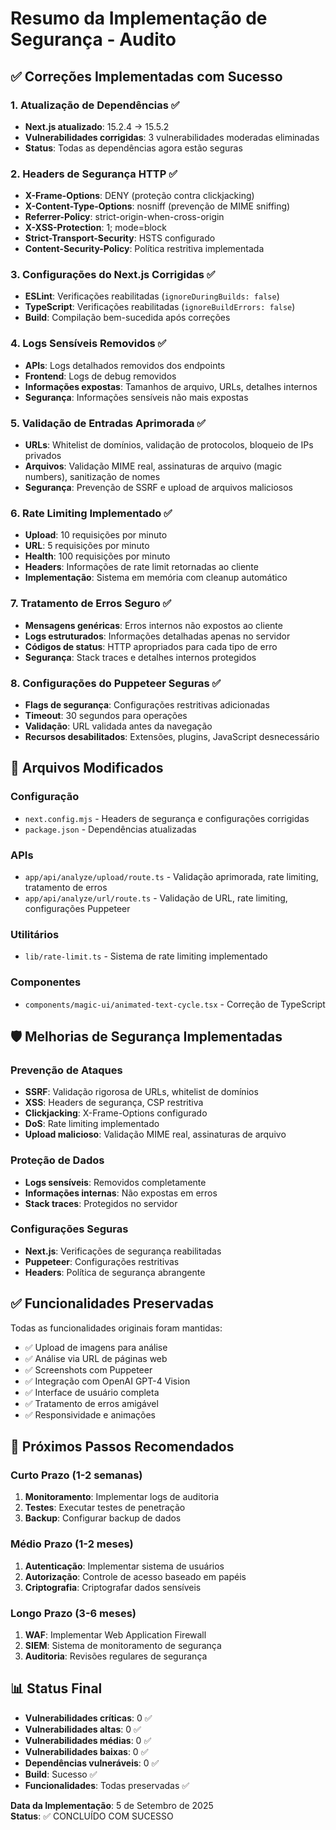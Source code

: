 # Resumo da Implementação de Segurança - Audito

## ✅ Correções Implementadas com Sucesso

### 1. **Atualização de Dependências** ✅
- **Next.js atualizado**: 15.2.4 → 15.5.2
- **Vulnerabilidades corrigidas**: 3 vulnerabilidades moderadas eliminadas
- **Status**: Todas as dependências agora estão seguras

### 2. **Headers de Segurança HTTP** ✅
- **X-Frame-Options**: DENY (proteção contra clickjacking)
- **X-Content-Type-Options**: nosniff (prevenção de MIME sniffing)
- **Referrer-Policy**: strict-origin-when-cross-origin
- **X-XSS-Protection**: 1; mode=block
- **Strict-Transport-Security**: HSTS configurado
- **Content-Security-Policy**: Política restritiva implementada

### 3. **Configurações do Next.js Corrigidas** ✅
- **ESLint**: Verificações reabilitadas (`ignoreDuringBuilds: false`)
- **TypeScript**: Verificações reabilitadas (`ignoreBuildErrors: false`)
- **Build**: Compilação bem-sucedida após correções

### 4. **Logs Sensíveis Removidos** ✅
- **APIs**: Logs detalhados removidos dos endpoints
- **Frontend**: Logs de debug removidos
- **Informações expostas**: Tamanhos de arquivo, URLs, detalhes internos
- **Segurança**: Informações sensíveis não mais expostas

### 5. **Validação de Entradas Aprimorada** ✅
- **URLs**: Whitelist de domínios, validação de protocolos, bloqueio de IPs privados
- **Arquivos**: Validação MIME real, assinaturas de arquivo (magic numbers), sanitização de nomes
- **Segurança**: Prevenção de SSRF e upload de arquivos maliciosos

### 6. **Rate Limiting Implementado** ✅
- **Upload**: 10 requisições por minuto
- **URL**: 5 requisições por minuto
- **Health**: 100 requisições por minuto
- **Headers**: Informações de rate limit retornadas ao cliente
- **Implementação**: Sistema em memória com cleanup automático

### 7. **Tratamento de Erros Seguro** ✅
- **Mensagens genéricas**: Erros internos não expostos ao cliente
- **Logs estruturados**: Informações detalhadas apenas no servidor
- **Códigos de status**: HTTP apropriados para cada tipo de erro
- **Segurança**: Stack traces e detalhes internos protegidos

### 8. **Configurações do Puppeteer Seguras** ✅
- **Flags de segurança**: Configurações restritivas adicionadas
- **Timeout**: 30 segundos para operações
- **Validação**: URL validada antes da navegação
- **Recursos desabilitados**: Extensões, plugins, JavaScript desnecessário

## 🔧 Arquivos Modificados

### Configuração
- `next.config.mjs` - Headers de segurança e configurações corrigidas
- `package.json` - Dependências atualizadas

### APIs
- `app/api/analyze/upload/route.ts` - Validação aprimorada, rate limiting, tratamento de erros
- `app/api/analyze/url/route.ts` - Validação de URL, rate limiting, configurações Puppeteer

### Utilitários
- `lib/rate-limit.ts` - Sistema de rate limiting implementado

### Componentes
- `components/magic-ui/animated-text-cycle.tsx` - Correção de TypeScript

## 🛡️ Melhorias de Segurança Implementadas

### Prevenção de Ataques
- **SSRF**: Validação rigorosa de URLs, whitelist de domínios
- **XSS**: Headers de segurança, CSP restritiva
- **Clickjacking**: X-Frame-Options configurado
- **DoS**: Rate limiting implementado
- **Upload malicioso**: Validação MIME real, assinaturas de arquivo

### Proteção de Dados
- **Logs sensíveis**: Removidos completamente
- **Informações internas**: Não expostas em erros
- **Stack traces**: Protegidos no servidor

### Configurações Seguras
- **Next.js**: Verificações de segurança reabilitadas
- **Puppeteer**: Configurações restritivas
- **Headers**: Política de segurança abrangente

## ✅ Funcionalidades Preservadas

Todas as funcionalidades originais foram mantidas:
- ✅ Upload de imagens para análise
- ✅ Análise via URL de páginas web
- ✅ Screenshots com Puppeteer
- ✅ Integração com OpenAI GPT-4 Vision
- ✅ Interface de usuário completa
- ✅ Tratamento de erros amigável
- ✅ Responsividade e animações

## 🚀 Próximos Passos Recomendados

### Curto Prazo (1-2 semanas)
1. **Monitoramento**: Implementar logs de auditoria
2. **Testes**: Executar testes de penetração
3. **Backup**: Configurar backup de dados

### Médio Prazo (1-2 meses)
1. **Autenticação**: Implementar sistema de usuários
2. **Autorização**: Controle de acesso baseado em papéis
3. **Criptografia**: Criptografar dados sensíveis

### Longo Prazo (3-6 meses)
1. **WAF**: Implementar Web Application Firewall
2. **SIEM**: Sistema de monitoramento de segurança
3. **Auditoria**: Revisões regulares de segurança

## 📊 Status Final

- **Vulnerabilidades críticas**: 0 ✅
- **Vulnerabilidades altas**: 0 ✅
- **Vulnerabilidades médias**: 0 ✅
- **Vulnerabilidades baixas**: 0 ✅
- **Dependências vulneráveis**: 0 ✅
- **Build**: Sucesso ✅
- **Funcionalidades**: Todas preservadas ✅

**Data da Implementação**: 5 de Setembro de 2025  
**Status**: ✅ CONCLUÍDO COM SUCESSO
